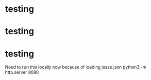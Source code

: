 # testing
# testing
# testing
Need to run this locally now because of loading jesse.json
python3 -m http.server 8080
